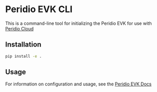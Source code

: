 # Peridio EVK CLI

This is a command-line tool for initializing the Peridio EVK for use with [Peridio Cloud](https://www.peridio.com)

## Installation

```bash
pip install -e .
```

## Usage

For information on configuration and usage, see the [Peridio EVK Docs](https://docs.peridio.com/evk)
